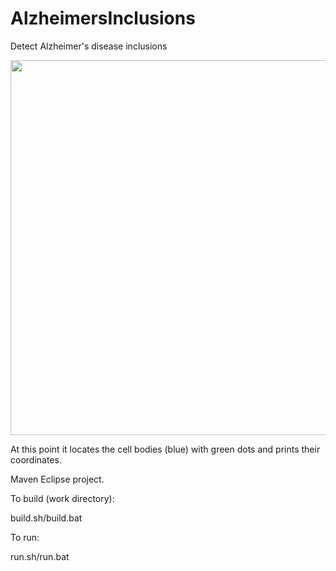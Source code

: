 # AlzheimersInclusions
Detect Alzheimer's disease inclusions

<img src="http://tom.portegys.com/images/Composite (RGB) Output_0.png" width="800" height="600" />

At this point it locates the cell bodies (blue) with green dots and prints their coordinates.

Maven Eclipse project.

To build (work directory):

build.sh/build.bat

To run:

run.sh/run.bat
